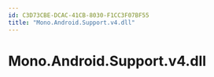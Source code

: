 ```yaml
---
id: C3D73CBE-DCAC-41CB-8030-F1CC3F07BF55
title: "Mono.Android.Support.v4.dll"
---
```


<a name="Mono.Android.Support.v4.dll" class="injected"></a>


# Mono.Android.Support.v4.dll
